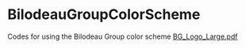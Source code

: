 # BilodeauGroupColorScheme
Codes for using the Bilodeau Group color scheme
[BG_Logo_Large.pdf](https://github.com/user-attachments/files/21263703/BG_Logo_Large.pdf)
